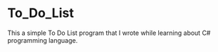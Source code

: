 # To_Do_List

This a simple To Do List program that I wrote while learning about C# programming language.
